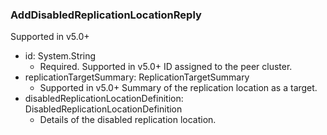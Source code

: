### AddDisabledReplicationLocationReply
Supported in v5.0+

- id: System.String
  - Required. Supported in v5.0+
  ID assigned to the peer cluster.
- replicationTargetSummary: ReplicationTargetSummary
  - Supported in v5.0+
  Summary of the replication location as a target.
- disabledReplicationLocationDefinition: DisabledReplicationLocationDefinition
  - Details of the disabled replication location.
